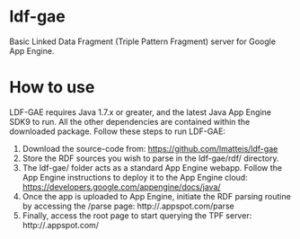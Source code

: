 ldf-gae
=======

Basic Linked Data Fragment (Triple Pattern Fragment) server for Google App Engine.


# How to use

LDF-GAE requires Java 1.7.x or greater, and the latest Java App Engine SDK9 to run. All the other dependencies are contained within the downloaded package. Follow these steps to run LDF-GAE:
1. Download the source-code from: https://github.com/lmatteis/ldf-gae
2. Store the RDF sources you wish to parse in the ldf-gae/rdf/ directory.
3. The ldf-gae/ folder acts as a standard App Engine webapp. Follow the App Engine instructions to deploy it to the App Engine cloud: https://developers.google.com/appengine/docs/java/
4. Once the app is uploaded to App Engine, initiate the RDF parsing routine by accessing the /parse page: http://<app-id>.appspot.com/parse
5. Finally, access the root page to start querying the TPF server: http://<app-id>.appspot.com/
